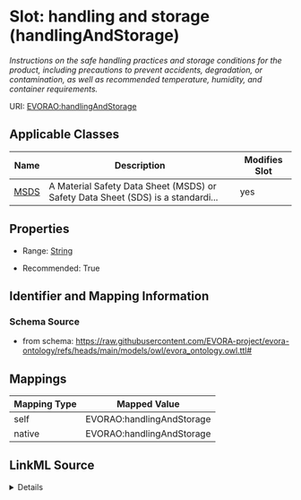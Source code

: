 

# Slot: handling and storage (handlingAndStorage)


_Instructions on the safe handling practices and storage conditions for the product, including precautions to prevent accidents, degradation, or contamination, as well as recommended temperature, humidity, and container requirements._





URI: [EVORAO:handlingAndStorage](https://raw.githubusercontent.com/EVORA-project/evora-ontology/refs/heads/main/models/owl/evora_ontology.owl.ttl#handlingAndStorage)



<!-- no inheritance hierarchy -->





## Applicable Classes

| Name | Description | Modifies Slot |
| --- | --- | --- |
| [MSDS](MSDS.md) | A Material Safety Data Sheet (MSDS) or Safety Data Sheet (SDS) is a standardi... |  yes  |







## Properties

* Range: [String](String.md)

* Recommended: True





## Identifier and Mapping Information







### Schema Source


* from schema: https://raw.githubusercontent.com/EVORA-project/evora-ontology/refs/heads/main/models/owl/evora_ontology.owl.ttl#




## Mappings

| Mapping Type | Mapped Value |
| ---  | ---  |
| self | EVORAO:handlingAndStorage |
| native | EVORAO:handlingAndStorage |




## LinkML Source

<details>
```yaml
name: handlingAndStorage
description: Instructions on the safe handling practices and storage conditions for
  the product, including precautions to prevent accidents, degradation, or contamination,
  as well as recommended temperature, humidity, and container requirements.
title: handling and storage
from_schema: https://raw.githubusercontent.com/EVORA-project/evora-ontology/refs/heads/main/models/owl/evora_ontology.owl.ttl#
rank: 1000
alias: handlingAndStorage
domain_of:
- MSDS
range: string
required: false
recommended: true
multivalued: false

```
</details>
